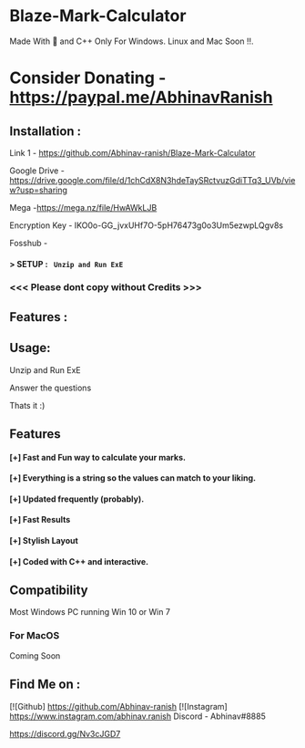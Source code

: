 # Blaze-Mark-Calculator
Made With 💖 and C++
Only For Windows. Linux and Mac Soon !!.

# Consider Donating - https://paypal.me/AbhinavRanish

## Installation :
Link 1 - https://github.com/Abhinav-ranish/Blaze-Mark-Calculator

Google Drive - https://drive.google.com/file/d/1chCdX8N3hdeTaySRctvuzGdiTTq3_UVb/view?usp=sharing

Mega -https://mega.nz/file/HwAWkLJB 

Encryption Key - IKO0o-GG_jvxUHf7O-5pH76473g0o3Um5ezwpLQgv8s

Fosshub -

#### > SETUP : ` Unzip and Run ExE`



### <<< Please dont copy without Credits >>>

## Features :


## Usage:

Unzip and Run ExE

Answer the questions

Thats it :)

## Features

#### [+] Fast and Fun way to calculate your marks.
#### [+] Everything is a string so the values can match to your liking.
#### [+] Updated frequently (probably).
#### [+] Fast Results
#### [+] Stylish Layout
#### [+] Coded with C++ and interactive.




## Compatibility
Most Windows PC running Win 10 or Win 7




### For MacOS
Coming Soon

## Find Me on :
[![Github] https://github.com/Abhinav-ranish
[![Instagram] https://www.instagram.com/abhinav.ranish
Discord - Abhinav#8885

https://discord.gg/Nv3cJGD7



